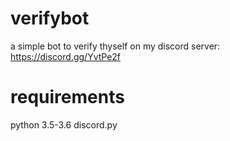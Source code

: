 # verifybot
a simple bot to verify thyself on my discord server: https://discord.gg/YvtPe2f

# requirements
python 3.5-3.6
discord.py
